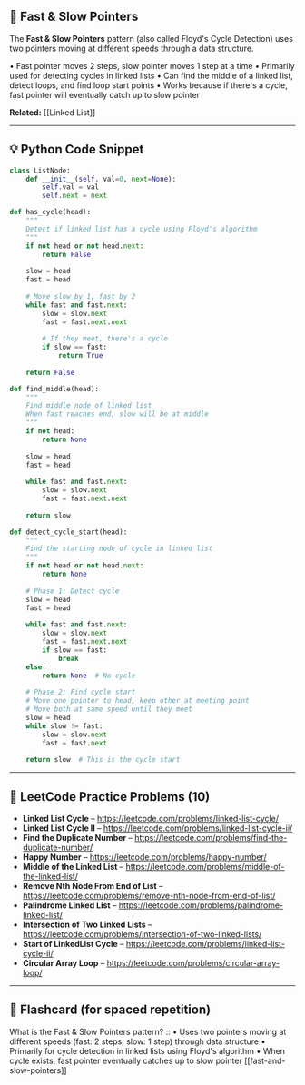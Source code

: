 ## 🧠 Fast & Slow Pointers

The **Fast & Slow Pointers** pattern (also called Floyd's Cycle Detection) uses two pointers moving at different speeds through a data structure.

• Fast pointer moves 2 steps, slow pointer moves 1 step at a time
• Primarily used for detecting cycles in linked lists
• Can find the middle of a linked list, detect loops, and find loop start points
• Works because if there's a cycle, fast pointer will eventually catch up to slow pointer

**Related:** [[Linked List]]

---

## 💡 Python Code Snippet

```python
class ListNode:
    def __init__(self, val=0, next=None):
        self.val = val
        self.next = next

def has_cycle(head):
    """
    Detect if linked list has a cycle using Floyd's algorithm
    """
    if not head or not head.next:
        return False
    
    slow = head
    fast = head
    
    # Move slow by 1, fast by 2
    while fast and fast.next:
        slow = slow.next
        fast = fast.next.next
        
        # If they meet, there's a cycle
        if slow == fast:
            return True
    
    return False

def find_middle(head):
    """
    Find middle node of linked list
    When fast reaches end, slow will be at middle
    """
    if not head:
        return None
    
    slow = head
    fast = head
    
    while fast and fast.next:
        slow = slow.next
        fast = fast.next.next
    
    return slow

def detect_cycle_start(head):
    """
    Find the starting node of cycle in linked list
    """
    if not head or not head.next:
        return None
    
    # Phase 1: Detect cycle
    slow = head
    fast = head
    
    while fast and fast.next:
        slow = slow.next
        fast = fast.next.next
        if slow == fast:
            break
    else:
        return None  # No cycle
    
    # Phase 2: Find cycle start
    # Move one pointer to head, keep other at meeting point
    # Move both at same speed until they meet
    slow = head
    while slow != fast:
        slow = slow.next
        fast = fast.next
    
    return slow  # This is the cycle start
```

---

## 🔗 LeetCode Practice Problems (10)

- **Linked List Cycle** – https://leetcode.com/problems/linked-list-cycle/
- **Linked List Cycle II** – https://leetcode.com/problems/linked-list-cycle-ii/
- **Find the Duplicate Number** – https://leetcode.com/problems/find-the-duplicate-number/
- **Happy Number** – https://leetcode.com/problems/happy-number/
- **Middle of the Linked List** – https://leetcode.com/problems/middle-of-the-linked-list/
- **Remove Nth Node From End of List** – https://leetcode.com/problems/remove-nth-node-from-end-of-list/
- **Palindrome Linked List** – https://leetcode.com/problems/palindrome-linked-list/
- **Intersection of Two Linked Lists** – https://leetcode.com/problems/intersection-of-two-linked-lists/
- **Start of LinkedList Cycle** – https://leetcode.com/problems/linked-list-cycle-ii/
- **Circular Array Loop** – https://leetcode.com/problems/circular-array-loop/

---

## 🧠 Flashcard (for spaced repetition)

What is the Fast & Slow Pointers pattern? :: • Uses two pointers moving at different speeds (fast: 2 steps, slow: 1 step) through data structure • Primarily for cycle detection in linked lists using Floyd's algorithm • When cycle exists, fast pointer eventually catches up to slow pointer [[fast-and-slow-pointers]] 